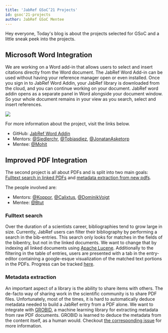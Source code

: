 ```yaml
---
title: 'JabRef GSoC’21 Projects'
id: gsoc'21-projects
author: JabRef GSoC Mentee
---
```


Hey everyone, Today's blog is about the projects selected for GSoC and a little sneak peek into the projects.

## Microsoft Word Integration

We are working on a Word add-in that allows users to select and insert citations directly from the Word document. The JabRef Word Add-in can be used without having your reference manager open or even installed. Once you sign in to JabRef Word Addin, your JabRef library is downloaded from the cloud, and you can continue working on your document. JabRef word addin opens as a separate panel in Word alongside your document window. So your whole document remains in your view as you search, select and insert references.

![](/img/blog/jabrefWordAddin.gif)

For more information about the project, visit the links below.

- GitHub: [JabRef Word Addin](https://github.com/JabRef/JabRef-Word-Addin)
- Mentors: [@Siedlerchr](https://github.com/Siedlerchr), [@Tobiasdiez](https://github.com/tobiasdiez), [@JonatanAsketorp](https://github.com/k3KAW8Pnf7mkmdSMPHz27)
- Mentee: [@Mohit](https://github.com/mohit038)

## Improved PDF Integration

The second project is all about PDFs and is split into two main goals:
[Fulltext search in linked PDFs](#fulltext-search) and
[metadata extraction from new pdfs](#metadata-extraction).

The people involved are:

- Mentors: [@Koppor](https://github.com/koppor), [@Calixtus](https://github.com/calixtus), [@DominikVoigt](https://github.com/DominikVoigt)
- Mentee: [@Btut](https://github.com/btut)

### Fulltext search

Over the duration of a scientists career, bibliographies tend to grow large in
size.
Currently, JabRef users can filter their bibliography by performing a search in the
bib-entries.
This search only looks for matches in the fields of the bibentry, but not in the
linked documents.
We want to change that by indexing all linked documents using
[Apache Lucene](https://lucene.apache.org/).
Additionally to the filtering in the table of entries, users are presented with
a tab in the entry-editor containing a google-esque visualization of
the matched text portions in the PDFs.
Progress can be tracked [here](https://github.com/JabRef/jabref/pull/2838).

### Metadata extraction

An important aspect of a library is the ability to share items with others.
The de-facto way of sharing work in the scientific community is to share PDF
files.
Unfortunately, most of the times, it is hard to automatically deduce metadata
needed to build a JabRef entry from a PDF alone.
We want to integrate with [GROBID](https://grobid.readthedocs.io), a machine
learning library for extracting metadata from raw PDF documents.
GROBID is learned to deduce the metadata from the content itself, as a human
would.
Checkout [the corresponding issue](https://github.com/JabRef/jabref/issues/6158)
for more information.
